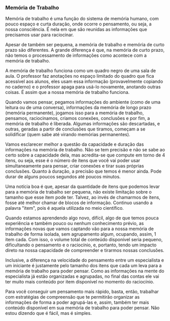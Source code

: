 ### Memória de Trabalho

Memória de trabalho é uma função do sistema de memória humano, com pouco espaço e curta duração, onde ocorre o pensamento, ou seja, a nossa consciência. É nela em que são reunidas as informações que precisamos usar para raciocinar. 

Apesar de também ser pequena, a memória de trabalho e memória de curto prazo são diferentes. A grande diferença é que, na memória de curto prazo, não temos o processamento de informações como acontece com a memória de trabalho.

A memória de trabalho funciona como um quadro negro de uma sala de aula. O professor faz anotações no espaço limitado do quadro que fica acessível aos alunos, eles usam essa informação (provavelmente copiando no caderno) e o professor apaga para usá-lo novamente, anotando outras coisas. É assim que a nossa memória de trabalho funciona.

Quando vamos pensar, pegamos informações do ambiente (como de uma leitura ou de uma conversa), informações da memória de longo prazo (memória permanente), jogamos isso para a memória de trabalho, pensamos, raciocinamos, criamos conexões, conclusões e por fim, a memória de trabalho é liberada. Algumas informações são descartadas, e outras, geradas a partir de conclusões que tiramos, começam a se solidificar (quem sabe até virando memórias permanentes).

Vamos esclarecer melhor a questão da capacidade e duração das informações na memória de trabalho. Não se tem precisão e não se sabe ao certo sobre a capacidade dela, mas acredita-se que compute em torno de 4 itens, ou seja, esse é o número de itens que você vai poder usar simultaneamente para pensar, criar conexões e tirar suas próprias conclusões. Quanto à duração, a precisão que temos é menor ainda. Pode durar de alguns poucos segundos até poucos minutos.

Uma notícia boa é que, apesar da quantidade de itens que podemos levar para a memória de trabalho ser pequena, não existe limitação sobre o tamanho que esse item pode ter. Talvez, ao invés de chamarmos de itens, fosse até melhor chamar de blocos de informação. Continuo usando a palavra "item", pois é aquela utilizada no meio científico.

Quando estamos aprendendo algo novo, difícil, algo de que temos pouca experiência e também pouco ou nenhum conhecimento prévio, as informações novas que vamos captando vão para a nossa memória de trabalho de forma isolada, sem agrupamento algum, ocupando, assim, 1 item cada. Com isso, o volume total de conteúdo disponível seria  pequeno, dificultando o pensamento e o raciocínio, e, portanto, tendo um impacto direto na nossa capacidade de compreender e tirarmos nossas conclusões.

Inclusive, a diferença na velocidade do pensamento entre um especialista e um iniciante é justamente pelo tamanho dos itens que cada um leva para a memória de trabalho para poder pensar. Como as informações na mente do especialista já estão organizadas e agrupadas, no final das contas ele vai ter muito mais conteúdo por item disponível no momento do raciocínio.

Para você conseguir um pensamento mais rápido, basta, então, trabalhar com estratégias de compreensão que te permitirão organizar as informações de forma a poder agrupá-las e, assim, também ter mais conteúdo disponível em sua memória de trabalho para poder pensar. Não estou dizendo que é fácil, mas é simples.
